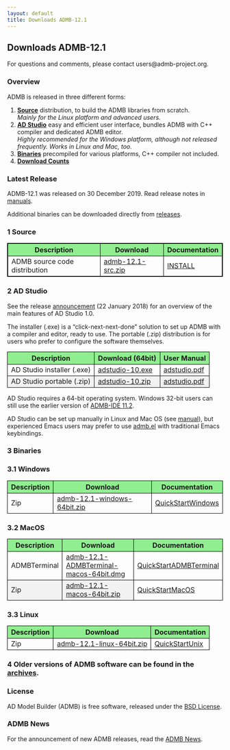 ```yaml
---
layout: default
title: Downloads ADMB-12.1
---
```

<h2>Downloads ADMB-12.1</h2>

<p>For questions and comments, please contact users@admb-project.org.</p>
<h3>Overview</h3>
<p>ADMB is released in three different forms:</p>
<ol>
<li><a href="#source"><strong>Source</strong></a> distribution, to build the ADMB libraries from scratch.<br />
<em>Mainly for the Linux platform and advanced users.</em></li>
<li><a href="#adstudio"><strong>AD Studio</strong></a> easy and efficient user interface, bundles ADMB with C++ compiler and dedicated ADMB editor.<br />
<em>Highly recommended for the Windows platform, although not released frequently. Works in Linux and Mac, too.</em></li>
<li><a href="#binaries"><strong>Binaries</strong></a> precompiled for various platforms, C++ compiler not included.<br /></li>
<li><a href="http://www.admb-project.org/downloads/counts.html"><strong>Download Counts</strong></a></li>
</ol>
<h3>Latest Release</h3>
<p>ADMB-12.1 was released on 30 December 2019.  Read release notes in <a href="https://github.com/admb-project/admb/blob/master/CHANGES.md >CHANGES</a> and documentation in the <a href="https://github.com/admb-project/admb/releases/tag/admb-12.1/">manuals</a>.</p>
<p>Additional binaries can be downloaded directly from <a href="https://github.com/admb-project/admb/releases/tag/admb-12.1/">releases</a>.</p>
<h3><a name="source"></a>1  Source</h3>
<table style="border: 1px solid black;">
<tbody>
<tr>
<th style="background-color: lightgreen;border: 1px solid black;">Description</th>
<th style="background-color: lightgreen;border: 1px solid black;">Download</th>
<th style="background-color: lightgreen;border: 1px solid black;">Documentation</th>
</tr>
<tr>
<td style="border: 1px solid black;">ADMB source code distribution</td>
<td style="border: 1px solid black;"><a href="https://github.com/admb-project/admb/releases/download/admb-12.1/admb-12.1-src.zip">admb-12.1-src.zip</a></td>
<td style="border: 1px solid black;"><a href="https://github.com/admb-project/admb/blob/master/INSTALL.md">INSTALL</a></td>
</tr>
</tbody>
</table>
<h3><a name="adstudio"></a>2  AD Studio</h3>
<p>See the release <a href="http://www.admb-project.org/2018/01/22/AD-Studio-1.0-Release.html">announcement</a> (22 January 2018) for an overview of the main features of AD Studio 1.0.</p>
<p>The installer (.exe) is a &#8220;click-next-next-done&#8221; solution to set up ADMB with a compiler and editor, ready to use.
The portable (.zip) distribution is for users who prefer to configure the software themselves.</p>
<table class="grid listing" summary="AD Studio">
<tbody>
<tr>
<th style="background-color: lightgreen;border: 1px solid black;">Description</th>
<th style="background-color: lightgreen;border: 1px solid black;">Download (64bit)</th>
<th style="background-color: lightgreen;border: 1px solid black;">User Manual</th>
</tr>
<tr>
<td style="border: 1px solid black;">AD Studio installer (.exe)</td>
<td style="border: 1px solid black;"><a href="https://github.com/admb-project/adstudio/releases/download/1.0/adstudio-10.exe">adstudio-10.exe</a></td>
<td style="border: 1px solid black;"><a href="https://github.com/admb-project/adstudio/releases/download/manual/adstudio.pdf">adstudio.pdf</a></td>
</tr>
<tr>
<td style="background-color: #f2f2f2;border: 1px solid black;">AD Studio portable (.zip)</td>
<td style="background-color: #f2f2f2;border: 1px solid black;"><a href="https://github.com/admb-project/adstudio/releases/download/1.0/adstudio-10.zip">adstudio-10.zip</a></td>
<td style="background-color: #f2f2f2;border: 1px solid black;"><a href="https://github.com/admb-project/adstudio/releases/download/manual/adstudio.pdf">adstudio.pdf</a></td>
</tr>
</tbody>
</table>
<p>AD Studio requires a 64-bit operating system. Windows 32-bit users can still use the earlier version of <a href="http://www.admb-project.org/2015/07/13/ADMB-IDE-11.2-released.html">ADMB-IDE 11.2</a>.</p>
<p>AD Studio can be set up manually in Linux and Mac OS (see <a href="https://github.com/admb-project/adstudio/releases/download/manual/adstudio.pdf">manual</a>), but experienced Emacs users may prefer to use <a href="https://github.com/admb-project/admb/tree/master/contrib/emacs/admb.el">admb.el</a> with traditional Emacs keybindings.</p>
<h3><a name="binaries"></a>3 Binaries</h3>
<h3>3.1  Windows</h3>
<table class="grid listing">
<tbody>
<tr>
<th style="background-color: lightgreen;border: 1px solid black;">Description</th>
<th style="background-color: lightgreen;border: 1px solid black;">Download</th>
<th style="background-color: lightgreen;border: 1px solid black;">Documentation</th>
</tr>
<tr>
<td style="border: 1px solid black;">Zip</td>
<td style="border: 1px solid black;"><a href="https://github.com/admb-project/admb/releases/download/admb-12.1/admb-12.1-windows-64bit.zip">admb-12.1-windows-64bit.zip</a></td>
<td style="border: 1px solid black;"><a href="https://github.com/admb-project/admb/blob/master/docs/install/QuickStartWindows.md">QuickStartWindows</a></td>
</tr>
</tbody>
</table>
<h3>3.2  MacOS</h3>
<table class="grid listing">
<tbody>
<tr>
<th style="background-color: lightgreen;border: 1px solid black;">Description</th>
<th style="background-color: lightgreen;border: 1px solid black;">Download</th>
<th style="background-color: lightgreen;border: 1px solid black;">Documentation</th>
</tr>
<tr>
<td style="border: 1px solid black;">ADMBTerminal</td>
<td style="border: 1px solid black;"><a href="https://github.com/admb-project/admb/releases/download/admb-12.1/admb-12.1-ADMBTerminal-macos-64bit.dmg">admb-12.1-ADMBTerminal-macos-64bit.dmg</a></td>
<td style="border: 1px solid black;"><a href="https://github.com/admb-project/admb/blob/master/scripts/installers/packagemaker/QuickStartADMBTerminal.md">QuickStartADMBTerminal</a></td>
</tr>
<tr>
<td style="background-color: #f2f2f2;border: 1px solid black;">Zip</td>
<td style="background-color: #f2f2f2;border: 1px solid black;"><a href="https://github.com/admb-project/admb/releases/download/admb-12.1/admb-12.1-macos-64bit.zip">admb-12.1-macos-64bit.zip</a></td>
<td style="border: 1px solid black;"><a href="https://github.com/admb-project/admb/blob/master/docs/install/QuickStartMacOS.md">QuickStartMacOS</a></td>
</tr>
</tbody>
</table>
<h3>3.3  Linux</h3>
<table class="grid listing">
<tbody>
<tr>
<th style="background-color: lightgreen;border: 1px solid black;">Description</th>
<th style="background-color: lightgreen;border: 1px solid black;">Download</th>
<th style="background-color: lightgreen;border: 1px solid black;">Documentation</th>
</tr>
<tr>
<td style="border: 1px solid black;">Zip</td>
<td style="border: 1px solid black;"><a href="https://github.com/admb-project/admb/releases/download/admb-12.1/admb-12.1-linux-64bit.zip">admb-12.1-linux-64bit.zip</a></td>
<td style="border: 1px solid black;"><a href="https://github.com/admb-project/admb/blob/master/docs/install/QuickStartUnix.md">QuickStartUnix</a></td>
</tr>
</tbody>
</table>
<h3></h3>
<h3>4 Older versions of ADMB software can be found in the <a href="http://www.admb-project.org/downloads/archives.html">archives</a>.</h3>
<h3>License</h3>
<p>AD Model Builder (ADMB) is free software, released under the <a href="https://raw.githubusercontent.com/admb-project/admb/master/LICENSE.txt">BSD License</a>.</p>
<h3>ADMB News</h3>
<p>For the announcement of new ADMB releases, read the <a href="http://www.admb-project.org/news/">ADMB News</a>.</p>
